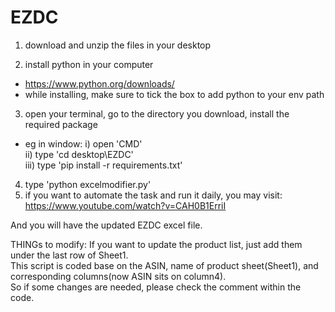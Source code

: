 # EZDC
1) download and unzip the files in your desktop

2) install python in your computer
  - https://www.python.org/downloads/
  - while installing, make sure to tick the box to add python to your env path
3) open your terminal, go to the directory you download, install the required package
  - eg in window: 
        i) open 'CMD'\
        ii) type 'cd desktop\EZDC'\
        iii) type 'pip install -r requirements.txt'
        
4) type 'python excelmodifier.py'
5) if you want to automate the task and run it daily, you may visit: https://www.youtube.com/watch?v=CAH0B1ErriI

And you will have the updated EZDC excel file.

THINGs to modify:
If you want to update the product list, just add them under the last row of Sheet1.\
This script is coded base on the ASIN, name of product sheet(Sheet1), and corresponding columns(now ASIN sits on column4).\
So if some changes are needed, please check the comment within the code.
